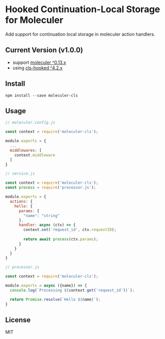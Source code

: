 # Hooked Continuation-Local Storage for Moleculer

Add support for continuation local storage in moleculer action handlers.

## Current Version (v1.0.0)

- support [moleculer ^0.13.x](https://github.com/moleculerjs/moleculer)
- using [cls-hooked ^4.2.x](https://github.com/jeff-lewis/cls-hooked)

## Install

`npm install --save moleculer-cls`

## Usage

```js
// moleculer.config.js

const context = require('moleculer-cls');

module.exports = {
  ...
  middlewares: [
    context.middleware
  ]
}
```

```js
// service.js

const context = require('moleculer-cls');
const process = require('processor.js');

module.exports = {
  actions: {
    hello: {
      params: {
        "name": "string"
      },
      handler: async (ctx) => {
        context.set('request_id', ctx.requestID);
        
        return await process(ctx.params);
      }
    }
  }
}
```

```js
// processor.js

const context = require('moleculer-cls');

module.exports = async ({name}) => {
  console.log(`Processing ${context.get('request_id')}`);

  return Promise.resolve(`Hello ${name}`);
}
```

## License

MIT

